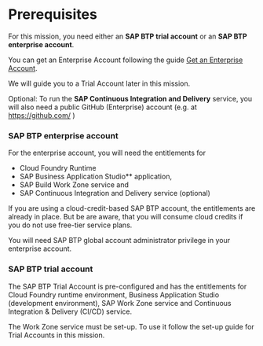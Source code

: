 # Prerequisites

For this mission, you need either an **SAP BTP trial account** or an **SAP BTP enterprise account**. 

You can get an Enterprise Account following the guide [Get an Enterprise Account](https://help.sap.com/docs/btp/sap-btp-neo-environment/get-enterprise-account?locale=en-US). 

We will guide you to a Trial Account later in this mission.

Optional: To run the **SAP Continuous Integration and Delivery** service, you will also need a public GitHub (Enterprise) account (e.g. at https://github.com/ )


### SAP BTP enterprise account

For the enterprise account, you will need the entitlements for

* Cloud Foundry Runtime
* SAP Business Application Studio** application, 
* SAP Build Work Zone service and 
* SAP Continuous Integration and Delivery service (optional)

If you are using a cloud-credit-based SAP BTP account, the entitlements are already in place. But be are aware, that you will consume cloud credits if you do not use free-tier service plans.

You will need SAP BTP global account administrator privilege in your enterprise account.


### SAP BTP trial account

The SAP BTP Trial Account is pre-configured and has the entitlements for Cloud Foundry runtime environment, Business Application Studio (development environment), SAP Work Zone service and Continuous Integration & Delivery (CI/CD) service.

The Work Zone service must be set-up. To use it follow the set-up guide for Trial Accounts in this mission.
